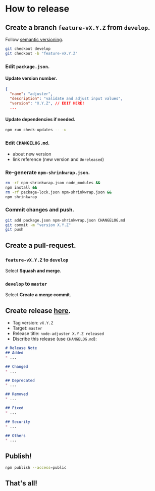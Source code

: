 How to release
===

## Create a branch `feature-vX.Y.Z` from `develop`.
Follow [semantic versioning](https://semver.org/).

```bash
git checkout develop
git checkout -b "feature-vX.Y.Z"
```

### Edit `package.json`.
#### Update version number.

```json
{
  "name": "adjuster",
  "description": "validate and adjust input values",
  "version": "X.Y.Z", // EDIT HERE!
  ...
```

#### Update dependencies if needed.

```bash
npm run check-updates -- -u
```

### Edit `CHANGELOG.md`.

* about new version
* link reference (new version and `Unreleased`)

### Re-generate `npm-shrinkwrap.json`.

```bash
rm -rf npm-shrinkwrap.json node_modules &&
npm install &&
rm -rf package-lock.json npm-shrinkwrap.json &&
npm shrinkwrap
```

### Commit changes and push.

```bash
git add package.json npm-shrinkwrap.json CHANGELOG.md
git commit -m "version X.Y.Z"
git push
```

## Create a pull-request.
### `feature-vX.Y.Z` to `develop`

Select **Squash and merge**.

### `develop` to `master`

Select **Create a merge commit**.

## Create release [here](https://github.com/shimataro/node-adjuster/releases).

* Tag version: `vX.Y.Z`
* Target: `master`
* Release title: `node-adjuster X.Y.Z released`
* Discribe this release (use `CHANGELOG.md`):
```markdown
# Release Note
## Added
* ...

## Changed
* ...

## Deprecated
* ...

## Removed
* ...

## Fixed
* ...

## Security
* ...

## Others
* ...
```

## Publish!

```bash
npm publish --access=public
```

## That's all!
